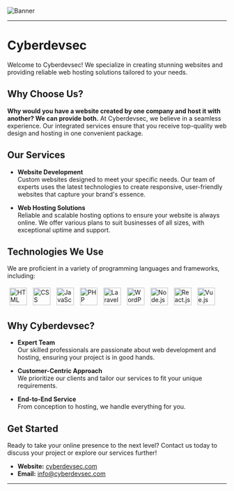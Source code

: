 ![Banner](https://cdn.cyberdevsec.nl/Banner/CyberDevSec_Banner_Linkedin.png)

---

# Cyberdevsec

Welcome to Cyberdevsec! We specialize in creating stunning websites and providing reliable web hosting solutions tailored to your needs.

## Why Choose Us?

**Why would you have a website created by one company and host it with another? We can provide both.** At Cyberdevsec, we believe in a seamless experience. Our integrated services ensure that you receive top-quality web design and hosting in one convenient package.

## Our Services

- **Website Development**  
  Custom websites designed to meet your specific needs. Our team of experts uses the latest technologies to create responsive, user-friendly websites that capture your brand's essence.

- **Web Hosting Solutions**  
  Reliable and scalable hosting options to ensure your website is always online. We offer various plans to suit businesses of all sizes, with exceptional uptime and support.

## Technologies We Use

We are proficient in a variety of programming languages and frameworks, including:

<span style="display: inline-block; margin: 5px;">
  <img src="https://cdn.jsdelivr.net/gh/devicons/devicon/icons/html5/html5-original.svg" width="40" alt="HTML">
</span>
<span style="display: inline-block; margin: 5px;">
  <img src="https://cdn.jsdelivr.net/gh/devicons/devicon/icons/css3/css3-original.svg" width="40" alt="CSS">
</span>
<span style="display: inline-block; margin: 5px;">
  <img src="https://cdn.jsdelivr.net/gh/devicons/devicon/icons/javascript/javascript-original.svg" width="40" alt="JavaScript">
</span>
<span style="display: inline-block; margin: 5px;">
  <img src="https://cdn.jsdelivr.net/gh/devicons/devicon/icons/php/php-original.svg" width="40" alt="PHP">
</span>
<span style="display: inline-block; margin: 5px;">
  <img src="https://cdn.jsdelivr.net/gh/devicons/devicon@latest/icons/laravel/laravel-original.svg" width="40" alt="Laravel">
</span>
<span style="display: inline-block; margin: 5px;">
  <img src="https://cdn.jsdelivr.net/gh/devicons/devicon/icons/wordpress/wordpress-original.svg" width="40" alt="WordPress">
</span>
<span style="display: inline-block; margin: 5px;">
  <img src="https://cdn.jsdelivr.net/gh/devicons/devicon/icons/nodejs/nodejs-original.svg" width="40" alt="Node.js">
</span>
<span style="display: inline-block; margin: 5px;">
  <img src="https://cdn.jsdelivr.net/gh/devicons/devicon/icons/react/react-original.svg" width="40" alt="React.js">
</span>
<span style="display: inline-block; margin: 5px;">
  <img src="https://cdn.jsdelivr.net/gh/devicons/devicon/icons/vuejs/vuejs-original.svg" width="40" alt="Vue.js">
</span>


## Why Cyberdevsec?

- **Expert Team**  
  Our skilled professionals are passionate about web development and hosting, ensuring your project is in good hands.

- **Customer-Centric Approach**  
  We prioritize our clients and tailor our services to fit your unique requirements.

- **End-to-End Service**  
  From conception to hosting, we handle everything for you.

## Get Started

Ready to take your online presence to the next level? Contact us today to discuss your project or explore our services further!

- **Website:** [cyberdevsec.com](https://cyberdevsec.com)
- **Email:** info@cyberdevsec.com

---
